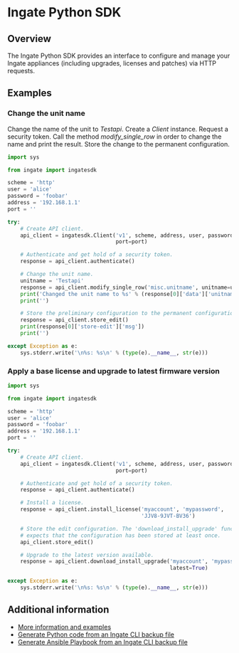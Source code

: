 # Ingate Python SDK

## Overview
The Ingate Python SDK provides an interface to configure and manage your Ingate
appliances (including upgrades, licenses and patches) via HTTP requests.

## Examples

### Change the unit name
Change the name of the unit to *Testapi*. Create a *Client* instance. Request a
security token. Call the method *modify_single_row* in order to change the name
and print the result. Store the change to the permanent configuration.

~~~~python
import sys

from ingate import ingatesdk

scheme = 'http'
user = 'alice'
password = 'foobar'
address = '192.168.1.1'
port = ''

try:
    # Create API client.
    api_client = ingatesdk.Client('v1', scheme, address, user, password,
                                  port=port)

    # Authenticate and get hold of a security token.
    response = api_client.authenticate()

    # Change the unit name.
    unitname = 'Testapi'
    response = api_client.modify_single_row('misc.unitname', unitname=unitname)
    print('Changed the unit name to %s' % (response[0]['data']['unitname']))
    print('')

    # Store the preliminary configuration to the permanent configuration.
    response = api_client.store_edit()
    print(response[0]['store-edit']['msg'])
    print('')

except Exception as e:
    sys.stderr.write('\n%s: %s\n' % (type(e).__name__, str(e)))
~~~~

### Apply a base license and upgrade to latest firmware version
~~~~python
import sys

from ingate import ingatesdk

scheme = 'http'
user = 'alice'
password = 'foobar'
address = '192.168.1.1'
port = ''

try:
    # Create API client.
    api_client = ingatesdk.Client('v1', scheme, address, user, password,
                                  port=port)

    # Authenticate and get hold of a security token.
    response = api_client.authenticate()

    # Install a license.
    response = api_client.install_license('myaccount', 'mypassword',
                                          'JJV8-9JVT-BV36')

    # Store the edit configuration. The 'download_install_upgrade' function
    # expects that the configuration has been stored at least once.
    api_client.store_edit()

    # Upgrade to the latest version available.
    response = api_client.download_install_upgrade('myaccount', 'mypassword',
                                                   latest=True)

except Exception as e:
    sys.stderr.write('\n%s: %s\n' % (type(e).__name__, str(e)))
~~~~

## Additional information
* [More information and examples](https://account.ingate.com/manuals/latest/reference_guide.html#_python_sdk)
* [Generate Python code from an Ingate CLI backup file](https://raw.githubusercontent.com/ingatesystems/ingatesdk/master/utils/cli2python.py)
* [Generate Ansible Playbook from an Ingate CLI backup file](https://raw.githubusercontent.com/ingatesystems/ingatesdk/master/utils/cli2python.py)
